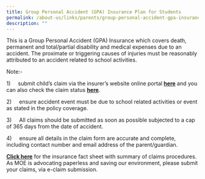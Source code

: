 ```yaml
---
title: Group Personal Accident (GPA) Insurance Plan for Students
permalink: /about-us/links/parents/group-personal-accident-gpa-insurance-plan-for-students/
description: ""
---
```

This is a Group Personal Accident (GPA) Insurance which covers death, permanent and total/partial disability and medical expenses due to an accident. The proximate or triggering causes of injuries must be reasonably attributed to an accident related to school activities.

Note:-

1)     submit child’s claim via the insurer’s website online portal [**here**](https://studentgpa.incomegroupins.com.sg/#/disclaimer) and you can also check the claim status [**here**](https://studentgpa.incomegroupins.com.sg/#/view-claim/verify).

2)     ensure accident event must be due to school related activities or event as stated in the policy coverage.

3)     All claims should be submitted as soon as possible subjected to a cap of 365 days from the date of accident.

4)     ensure all details in the claim form are accurate and complete, including contact number and email address of the parent/guardian.

[**Click here**](https://studentgpa.incomegroupins.com.sg/) for the insurance fact sheet with summary of claims procedures. As MOE is advocating paperless and saving our environment, please submit your claims, via e-claim submission.